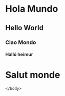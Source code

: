 <!DOCTYPE html>
<html lang="es">
    <!-- CONF -->
    <head>
        <meta charset="utf-8"/>
        <title>
            Mi primera pagina Web - Victor Fdez
        </title>
    </head>
    <!--vis--!>
    <body>
        <h1>Hola Mundo</h1>
        <h2>Hello World</h2>
        <h3>Ciao Mondo</h3>
        <h4>Halló heimur</h4>
        <h1>Salut monde</h1>




    </body>
    
</html>
